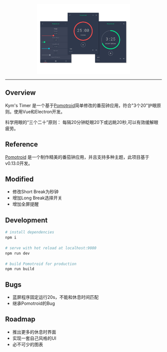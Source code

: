 <div align="center">
  <img alt="Pomotroid in action" src=".github/images/pomotroid-screens.png" width="300px">
</div>

---

## Overview

Kym's Timer 是一个基于[Pomotroid](https://github.com/Splode/pomotroid)简单修改的番茄钟应用，符合"3个20"护眼原则。使用Vue和Electron开发。

科学用眼的“三个二十”原则： 每隔20分钟眨眼20下或远眺20秒,可以有效缓解眼疲劳。

## Reference

[Pomotroid](https://github.com/Splode/pomotroid) 是一个制作精美的番茄钟应用，并且支持多种主题，此项目基于v0.13.0开发。
## Modified

- 修改Short Break为秒钟
- 增加Long Break选择开关
- 增加全屏提醒

## Development


```bash
# install dependencies
npm i

# serve with hot reload at localhost:9080
npm run dev

# build Pomotroid for production
npm run build
```

## Bugs

- 蓝屏程序固定运行20s，不能和休息时间匹配
- 继承Pomotroid的Bug

## Roadmap

- 推出更多的休息时界面
- 实现一套自己风格的UI
- 必不可少的图表